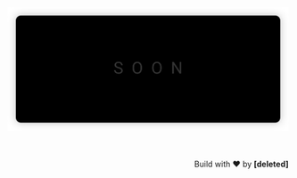 <div align="center">
  <a href="https://emilakhadov.dev">
    <img src="assets/images/svg/header-banner.min.svg">
  </a>
</div>


<!-- <p>Welcome to my page! </br></p> -->
<!-- <samp></samp> -->

</br>
</br>
<p align='right'>Build with ❤️ by <strong>[deleted]</strong></p>
